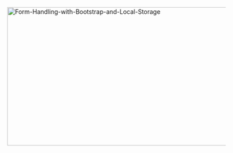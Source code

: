 <img src="https://socialify.git.ci/SineMag/Form-Handling-with-Bootstrap-and-Local-Storage/image?language=1&owner=1&name=1&stargazers=1&theme=Light" alt="Form-Handling-with-Bootstrap-and-Local-Storage" width="640" height="320" />
